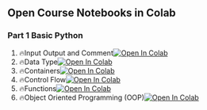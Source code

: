 ## Open Course Notebooks in Colab

### Part 1 Basic Python
1. 🔥Input Output and Comment[![Open In Colab](https://colab.research.google.com/assets/colab-badge.svg)](https://colab.research.google.com/github/TA-aiacademy/course_3.0/blob/python/Python/Part1_Python/1_Input_Output_and_Comment.ipynb)
2. 🔥Data Type[![Open In Colab](https://colab.research.google.com/assets/colab-badge.svg)](https://colab.research.google.com/github/TA-aiacademy/course_3.0/blob/python/Python/Part1_Python/2_Data_Type.ipynb)
3. 🔥Containers[![Open In Colab](https://colab.research.google.com/assets/colab-badge.svg)](https://colab.research.google.com/github/TA-aiacademy/course_3.0/blob/python/Python/Part1_Python/3_Containers.ipynb)
4. 🔥Control Flow[![Open In Colab](https://colab.research.google.com/assets/colab-badge.svg)](https://colab.research.google.com/github/TA-aiacademy/course_3.0/blob/python/Python/Part1_Python/4_Control_Flow.ipynb)
5. 🔥Functions[![Open In Colab](https://colab.research.google.com/assets/colab-badge.svg)](https://colab.research.google.com/github/TA-aiacademy/course_3.0/blob/python/Python/Part1_Python/5_Functions.ipynb)
6. 🔥Object Oriented Programming (OOP)[![Open In Colab](https://colab.research.google.com/assets/colab-badge.svg)](https://colab.research.google.com/github/TA-aiacademy/course_3.0/blob/python/Python/Part1_Python/6_Object_Oriented_Programming.ipynb)
